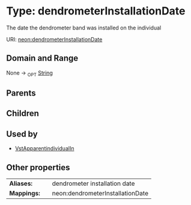 
# Type: dendrometerInstallationDate


The date the dendrometer band was installed on the individual

URI: [neon:dendrometerInstallationDate](https://data.neonscience.org/dendrometerInstallationDate)


## Domain and Range

None ->  <sub>OPT</sub> [String](types/String.md)

## Parents


## Children


## Used by

 * [VstApparentindividualIn](VstApparentindividualIn.md)

## Other properties

|  |  |  |
| --- | --- | --- |
| **Aliases:** | | dendrometer installation date |
| **Mappings:** | | neon:dendrometerInstallationDate |

